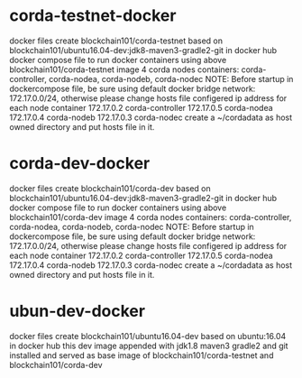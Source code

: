 # corda-testnet-docker
docker files create blockchain101/corda-testnet based on blockchain101/ubuntu16.04-dev:jdk8-maven3-gradle2-git in docker hub
docker compose file to run docker containers using above blockchain101/corda-testnet image
4 corda nodes containers: corda-controller, corda-nodea, corda-nodeb, corda-nodec
NOTE:
Before startup in dockercompose file, be sure using default docker bridge network: 172.17.0.0/24, otherwise please change hosts file
configered ip address for each node container
172.17.0.2      corda-controller
172.17.0.5      corda-nodea
172.17.0.4      corda-nodeb
172.17.0.3      corda-nodec
create a ~/cordadata as host owned directory and put hosts file in it.

# corda-dev-docker
docker files create blockchain101/corda-dev based on blockchain101/ubuntu16.04-dev:jdk8-maven3-gradle2-git in docker hub
docker compose file to run docker containers using above blockchain101/corda-dev image
4 corda nodes containers: corda-controller, corda-nodea, corda-nodeb, corda-nodec
NOTE:
Before startup in dockercompose file, be sure using default docker bridge network: 172.17.0.0/24, otherwise please change hosts file
configered ip address for each node container
172.17.0.2      corda-controller
172.17.0.5      corda-nodea
172.17.0.4      corda-nodeb
172.17.0.3      corda-nodec
create a ~/cordadata as host owned directory and put hosts file in it.

# ubun-dev-docker
docker files create blockchain101/ubuntu16.04-dev based on ubuntu:16.04 in docker hub
this dev image appended with jdk1.8 maven3 gradle2 and git installed and served as base image of blockchain101/corda-testnet and blockchain101/corda-dev


